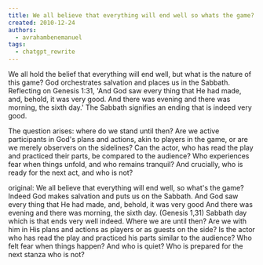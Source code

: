 ```yaml
---
title: We all believe that everything will end well so whats the game?
created: 2010-12-24
authors:
  - avrahambenemanuel
tags:
  - chatgpt_rewrite
---
```

We all hold the belief that everything will end well, but what is the nature of this game? God orchestrates salvation and places us in the Sabbath. Reflecting on Genesis 1:31, 'And God saw every thing that He had made, and, behold, it was very good. And there was evening and there was morning, the sixth day.' The Sabbath signifies an ending that is indeed very good.

The question arises: where do we stand until then? Are we active participants in God's plans and actions, akin to players in the game, or are we merely observers on the sidelines? Can the actor, who has read the play and practiced their parts, be compared to the audience? Who experiences fear when things unfold, and who remains tranquil? And crucially, who is ready for the next act, and who is not?

 original:
     We all believe that everything will end well, so what's the game? Indeed God makes salvation and puts us on the Sabbath. And God saw every thing that He had made, and, behold, it was very good And there was evening and there was morning, the sixth day. (Genesis 1,31) Sabbath day which is that ends very well indeed. Where we are until then? Are we with him in His plans and actions as players or as guests on the side? Is the actor who has read the play and practiced his parts similar to the audience? Who felt fear when things happen? And who is quiet? Who is prepared for the next stanza who is not?
